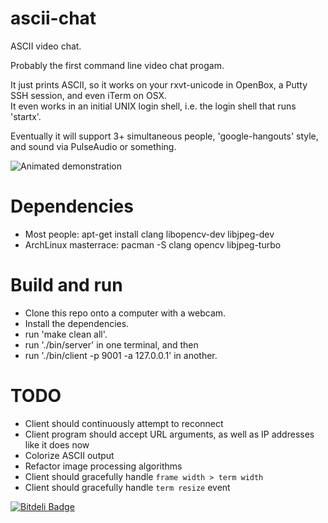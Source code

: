 ascii-chat
==========

ASCII video chat.

Probably the first command line video chat progam.

It just prints ASCII, so it works on your rxvt-unicode in OpenBox, a Putty SSH session, and even iTerm on OSX.  
It even works in an initial UNIX login shell, i.e. the login shell that runs 'startx'.

Eventually it will support 3+ simultaneous people, 'google-hangouts' style, and sound via PulseAudio or something.

![Animated demonstration](http://i.imgur.com/E4OuqvX.gif)


Dependencies
==========
- Most people: apt-get install clang libopencv-dev libjpeg-dev
- ArchLinux masterrace: pacman -S clang opencv libjpeg-turbo


Build and run
==========
- Clone this repo onto a computer with a webcam.
- Install the dependencies.
- run 'make clean all'.
- run './bin/server' in one terminal, and then
- run './bin/client -p 9001 -a 127.0.0.1' in another. 


TODO
==========
- Client should continuously attempt to reconnect
- Client program should accept URL arguments, as well as IP addresses like it does now
- Colorize ASCII output
- Refactor image processing algorithms
- Client should gracefully handle `frame width > term width`
- Client should gracefully handle `term resize` event



[![Bitdeli Badge](https://d2weczhvl823v0.cloudfront.net/zfogg/ascii-chat/trend.png)](https://bitdeli.com/free "Bitdeli Badge")

